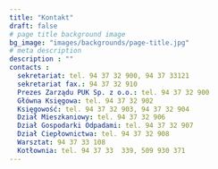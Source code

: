 ```yaml
---
title: "Kontakt"
draft: false
# page title background image
bg_image: "images/backgrounds/page-title.jpg"
# meta description
description : ""
contacts :
  sekretariat: tel. 94 37 32 900, 94 37 33121
  sekretariat fax.: 94 37 32 910
  Prezes Zarządu PUK Sp. z o.o.: tel. 94 37 32 900
  Główna Księgowa: tel. 94 37 32 902
  Księgowość: tel. 94 37 32 903, 94 37 32 904
  Dział Mieszkaniowy: tel. 94 37 32 906
  Dział Gospodarki Odpadami: tel. 94 37 32 907
  Dział Ciepłownictwa: tel. 94 37 32 908
  Warsztat: 94 37 33 108
  Kotłownia: tel. 94 37 33  339, 509 930 371
---
```




